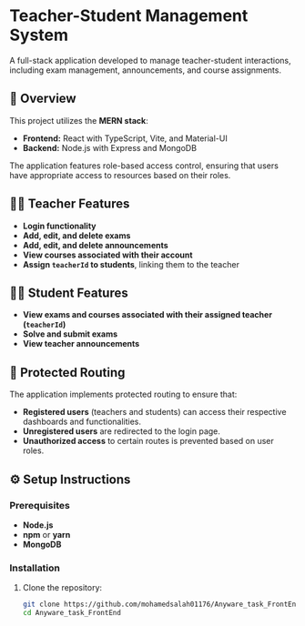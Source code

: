 # Teacher-Student Management System

A full-stack application developed to manage teacher-student interactions, including exam management, announcements, and course assignments.

## 📌 Overview

This project utilizes the **MERN stack**:

- **Frontend:** React with TypeScript, Vite, and Material-UI
- **Backend:** Node.js with Express and MongoDB

The application features role-based access control, ensuring that users have appropriate access to resources based on their roles.

## 🧑‍🏫 Teacher Features

- **Login functionality**
- **Add, edit, and delete exams**
- **Add, edit, and delete announcements**
- **View courses associated with their account**
- **Assign `teacherId` to students**, linking them to the teacher

## 👩‍🎓 Student Features

- **View exams and courses associated with their assigned teacher (`teacherId`)**
- **Solve and submit exams**
- **View teacher announcements**

## 🔐 Protected Routing

The application implements protected routing to ensure that:

- **Registered users** (teachers and students) can access their respective dashboards and functionalities.
- **Unregistered users** are redirected to the login page.
- **Unauthorized access** to certain routes is prevented based on user roles.

## ⚙️ Setup Instructions

### Prerequisites

- **Node.js**
- **npm** or **yarn**
- **MongoDB**

### Installation

1. Clone the repository:
   ```bash
   git clone https://github.com/mohamedsalah01176/Anyware_task_FrontEnd.git
   cd Anyware_task_FrontEnd
